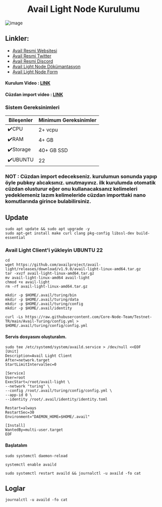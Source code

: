 # <h1 align="center">Avail Light Node Kurulumu</h1>
![image](https://github.com/molla202/Avail/assets/91562185/a6461113-7737-40a0-9d2a-3049a7097663)


## Linkler:
 * [Avail Resmi Websitesi](https://www.availproject.org/)
 * [Avail Resmi Twitter](https://twitter.com/AvailProject)
 * [Avail Resmi Discord](https://discord.gg/kkHAXZCNZa)
 * [Avail Light Node Dökümantasyon](https://docs.availproject.org/operate/node/light-client/)
 * [Avail Light Node Form](https://docs.google.com/forms/d/e/1FAIpQLSeL6aXqz6vBbYEgD1cZKaQ4vwbN2o3Rxys-wKTuKySVR-oS8g/viewform)

#### Kurulum Video : [LINK](https://www.youtube.com/watch?v=ToiTJdsGf_o&t)
#### Cüzdan import video : [LINK](https://www.youtube.com/watch?v=GcT0J6IUhI8)

### Sistem Gereksinimleri
| Bileşenler | Minimum Gereksinimler | 
| ------------ | ------------ |
| ✔️CPU |	2+ vcpu|
| ✔️RAM	| 4+ GB |
| ✔️Storage	| 40+ GB SSD |
| ✔️UBUNTU | 22 |


### NOT : Cüzdan import edecekseniz. kurulumun sonunda yapıp öyle pubkey alıcaksınız. unutmayınız. ilk kurulumda otomatik cüzdan olusturur eğer onu kullanacaksanız kelimeleri yedeklemeniz lazım kelimeleride cüzdan importtaki nano komutlarında girince bulabilirsiniz. 

## Update
```
sudo apt update && sudo apt upgrade -y
sudo apt-get install make curl clang pkg-config libssl-dev build-essential
```


### Avail Light Client'i yükleyin UBUNTU 22
```
cd
wget https://github.com/availproject/avail-light/releases/download/v1.9.0/avail-light-linux-amd64.tar.gz
tar -xvzf avail-light-linux-amd64.tar.gz
mv avail-light-linux-amd64 avail-light
chmod +x avail-light
rm -rf avail-light-linux-amd64.tar.gz
```
```
mkdir -p $HOME/.avail/turing/bin
mkdir -p $HOME/.avail/turing/data
mkdir -p $HOME/.avail/turing/config
mkdir -p $HOME/.avail/identity
```
```
curl -Ls https://raw.githubusercontent.com/Core-Node-Team/Testnet-TR/main/Avail-Turing/config.yml > $HOME/.avail/turing/config/config.yml
```
#### Servis dosyasını oluşturalım.
```
sudo tee /etc/systemd/system/availd.service > /dev/null <<EOF
[Unit]
Description=Avail Light Client
After=network.target
StartLimitIntervalSec=0

[Service]
User=root
ExecStart=/root/avail-light \
--network "turing" \
--config /root/.avail/turing/config/config.yml \
--app-id 0 \
--identity /root/.avail/identity/identity.toml
 
Restart=always
RestartSec=30
Environment="DAEMON_HOME=$HOME/.avail"

[Install]
WantedBy=multi-user.target
EOF
```

#### Başlatalım
```
sudo systemctl daemon-reload
```
```
systemctl enable availd
```
```
sudo systemctl restart availd && journalctl -u availd -fo cat
```

## Loglar
```
journalctl -u availd -fo cat
```
